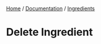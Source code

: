 [Home](../../../readme.md) / [Documentation](../../readme.md) / [Ingredients](../readme.md)

# Delete Ingredient